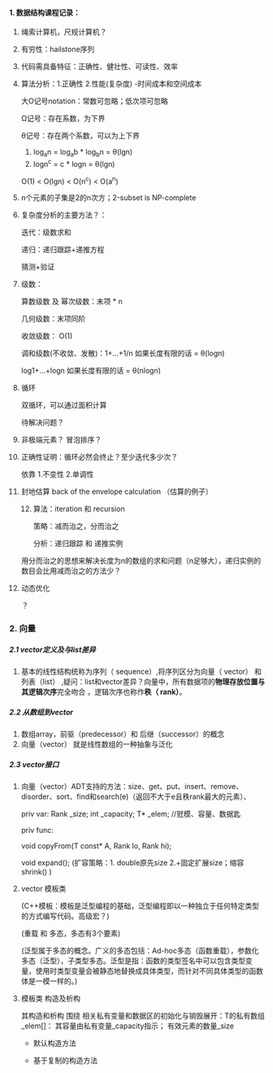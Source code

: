 

#### 1. 数据结构课程记录：

1. 绳索计算机，尺规计算机？

2. 有穷性：hailstone序列

3. 代码需具备特征：正确性、健壮性、可读性、效率

4. 算法分析：1.正确性 2.性能(复杂度) -时间成本和空间成本

   大O记号notation：常数可忽略；低次项可忽略

   Ω记号：存在系数，为下界

   θ记号：存在两个系数，可以为上下界

   1. log<sub>a</sub>n = log<sub>a</sub>b * log<sub>b</sub>n = θ(lgn)
   2. logn<sup>c</sup> = c * logn = θ(lgn)

   O(1) < O(lgn) < O(n<sup>c</sup>) < O(a<sup>n</sup>)

5. n个元素的子集是2的n次方；2-subset is NP-complete

6. 复杂度分析的主要方法？：

   迭代：级数求和

   递归：递归跟踪+递推方程

   猜测+验证

7. 级数：

   算数级数 及 幂次级数：末项 * n

   几何级数：末项同阶

   收敛级数： O(1)

   调和级数(不收敛、发散)：1+...+1/n  如果长度有限的话 = θ(logn)

   log1+...+logn 如果长度有限的话 = θ(nlogn)

   

8. 循环

   双循环，可以通过面积计算

   待解决问题？

9. 非极端元素？ 冒泡排序？

10. 正确性证明：循环必然会终止？至少迭代多少次？ 

    依靠  1.不变性  2.单调性

11. 封地估算 back of the envelope calculation  （估算的例子）

    

    12. 算法：iteration  和 recursion

        策略：减而治之，分而治之

        分析：递归跟踪 和 递推实例

    用分而治之的思想来解决长度为n的数组的求和问题（n足够大），递归实例的数目会比用减而治之的方法少？

12. 动态优化

    ？



### 2. 向量

##### 2.1 vector定义及与list差异

1. 基本的线性结构统称为序列（ sequence）,将序列区分为向量（ vector） 和列表（list） ,疑问：list和vector差异？向量中，所有数据项的**物理存放位置与其逻辑次序**完全吻合 ，逻辑次序也称作**秩（ rank）**。  

##### 2.2 从数组到vector

1. 数组array，前驱（predecessor）和 后继（successor）的概念
2. 向量（vector） 就是线性数组的一种抽象与泛化  

##### 2.3 vector接口

1. 向量（vector）ADT支持的方法：size、get、put、insert、remove、disorder、sort、find和search(e)（返回不大于e且秩rank最大的元素）、

    priv var: Rank _size; int _capacity; T* _elem; //觃模、容量、数据匙  

    priv func: 

    void copyFrom(T const* A, Rank lo, Rank hi);  

    void expand();   (扩容策略：1. double原先size 2.+固定扩展size；缩容shrink()   )

2. vector 模板类

   (C++模板：模板是泛型编程的基础，泛型编程即以一种独立于任何特定类型的方式编写代码。高级宏？)

   (重载 和 多态，多态有3个要素)

   (泛型属于多态的概念。广义的多态包括：Ad-hoc多态（函数重载），参数化多态（泛型），子类型多态。泛型是指：函数的类型签名中可以包含类型变量，使用时类型变量会被静态地替换成具体类型，而针对不同具体类型的函数体是一模一样的。)

3. 模板类 构造及析构

   其构造和析构 围绕 相关私有变量和数据区的初始化与销毁展开：T的私有数组_elem[]： 其容量由私有变量_capacity指示； 有效元素的数量_size  

   - 默认构造方法  

   - 基于复制的构造方法 

   